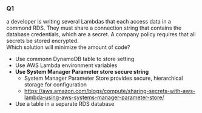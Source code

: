 ### Q1
a developer is writing several Lambdas that each access data in a commond RDS. They must share a connection string that contains the database credentials, which are a secret. A company policy requires that all secrets be stored encrypted.   
Which solution will minimize the amount of code?  
* Use commonn DynamoDB table to store setting
* Use AWS Lambda environment variables
* **Use System Manager Parameter store secure string**
    * System Manager Parameter Store provides secure, hierarchical storage for configuration
    * https://aws.amazon.com/blogs/compute/sharing-secrets-with-aws-lambda-using-aws-systems-manager-parameter-store/
* Use a  table in a separate RDS database

    